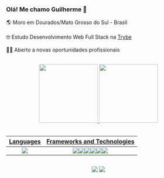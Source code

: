 ### Olá! Me chamo Guilherme 👋

<p align="left">
🌎 Moro em Dourados/Mato Grosso do Sul - Brasil
<br><br>
🤓 Estudo Desenvolvimento Web Full Stack na <a href="https://www.betrybe.com/" target="_blank">Trybe</a>
<br><br>
👨‍💻 Aberto a novas oportunidades profissionais
</p><br>

<div align="center">
  <a href="https://github.com/guilhermepallma">
  <img height="160em" src="https://github-readme-stats.vercel.app/api?username=guilhermepallma&show_icons=true&theme=merko&include_all_commits=true&count_private=true"/>
  <img height="160em" src="https://github-readme-stats.vercel.app/api/top-langs/?username=guilhermepallma&=anuraghazra&layout=compact&theme=merko"/>
</div>

<div align="center"><br>

| Languages  | Frameworks and Technologies |   
|---|---|
|<div align="center"><img src="https://img.shields.io/badge/JavaScript-F7DF1E?style=for-the-badge&logo=javascript&logoColor=black"/></div>|<div id='lojc' align="center"><img src="https://img.shields.io/badge/Node.js-43853D?style=for-the-badge&logo=node.js&logoColor=white"/><img src="https://img.shields.io/badge/React-20232A?style=for-the-badge&logo=react&logoColor=61DAFB"/><img src="https://img.shields.io/badge/Redux-593D88?style=for-the-badge&logo=redux&logoColor=white"/><img src="https://img.shields.io/badge/HTML5-E34F26?style=for-the-badge&logo=html5&logoColor=white"/><img src="https://img.shields.io/badge/CSS-239120?&style=for-the-badge&logo=css3&logoColor=white"/><img src="https://img.shields.io/badge/MySQL-005C84?style=for-the-badge&logo=mysql&logoColor=white"/></div>

 ##
 
<div> 
  <a href = "mailto:guilhermepallma@gmail.com"><img src="https://img.shields.io/badge/Gmail-D14836?style=for-the-badge&logo=gmail&logoColor=white"></a>
  <a href="https://www.linkedin.com/in/guilhermepallma" target="_blank"><img src="https://img.shields.io/badge/-LinkedIn-%230077B5?style=for-the-badge&logo=linkedin&logoColor=white" target="_blank"></a>
</div>
